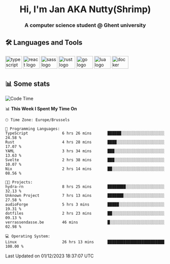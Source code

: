 <h1 align="center">Hi, I'm Jan AKA Nutty(Shrimp)</h1>
<h3 align="center">A computer science student @ Ghent university</h3>

<h2 align="left">🛠️ Languages and Tools</h2>

###

<div align="left">
  <img src="https://cdn.jsdelivr.net/gh/devicons/devicon/icons/typescript/typescript-original.svg" height="40" width="52" alt="typescript logo"  />
  <img src="https://cdn.jsdelivr.net/gh/devicons/devicon/icons/react/react-original.svg" height="40" width="52" alt="react logo"  />
  <img src="https://cdn.jsdelivr.net/gh/devicons/devicon/icons/sass/sass-original.svg" height="40" width="52" alt="sass logo"  />
  <img src="https://cdn.jsdelivr.net/gh/devicons/devicon/icons/rust/rust-plain.svg" height="40" width="52" alt="rust logo"  />
  <img src="https://cdn.jsdelivr.net/gh/devicons/devicon/icons/go/go-original.svg" height="40" width="52" alt="go logo"  />
  <img src="https://cdn.jsdelivr.net/gh/devicons/devicon/icons/lua/lua-original.svg" height="40" width="52" alt="lua logo"  />
  <img src="https://cdn.jsdelivr.net/gh/devicons/devicon/icons/docker/docker-original.svg" height="40" width="52" alt="docker logo"  />
</div>

<h2>📊 Some stats</h2>

<!--START_SECTION:waka-->
![Code Time](http://img.shields.io/badge/Code%20Time-3%2C966%20hrs%2032%20mins-blue)

📊 **This Week I Spent My Time On** 

```text
🕑︎ Time Zone: Europe/Brussels

💬 Programming Languages: 
TypeScript               6 hrs 26 mins       ██████░░░░░░░░░░░░░░░░░░░   24.58 % 
Rust                     4 hrs 28 mins       ████░░░░░░░░░░░░░░░░░░░░░   17.07 % 
YAML                     3 hrs 34 mins       ███░░░░░░░░░░░░░░░░░░░░░░   13.63 % 
Svelte                   2 hrs 38 mins       ███░░░░░░░░░░░░░░░░░░░░░░   10.07 % 
Nix                      2 hrs 14 mins       ██░░░░░░░░░░░░░░░░░░░░░░░   08.56 % 

🐱‍💻 Projects: 
hydra-rn                 8 hrs 25 mins       ████████░░░░░░░░░░░░░░░░░   32.13 % 
Unknown Project          7 hrs 13 mins       ███████░░░░░░░░░░░░░░░░░░   27.58 % 
audioForge               5 hrs 3 mins        █████░░░░░░░░░░░░░░░░░░░░   19.31 % 
dotfiles                 2 hrs 23 mins       ██░░░░░░░░░░░░░░░░░░░░░░░   09.13 % 
verrassendasse.be        46 mins             █░░░░░░░░░░░░░░░░░░░░░░░░   02.98 % 

💻 Operating System: 
Linux                    26 hrs 13 mins      █████████████████████████   100.00 % 
```


 Last Updated on 01/12/2023 18:37:07 UTC
<!--END_SECTION:waka-->
